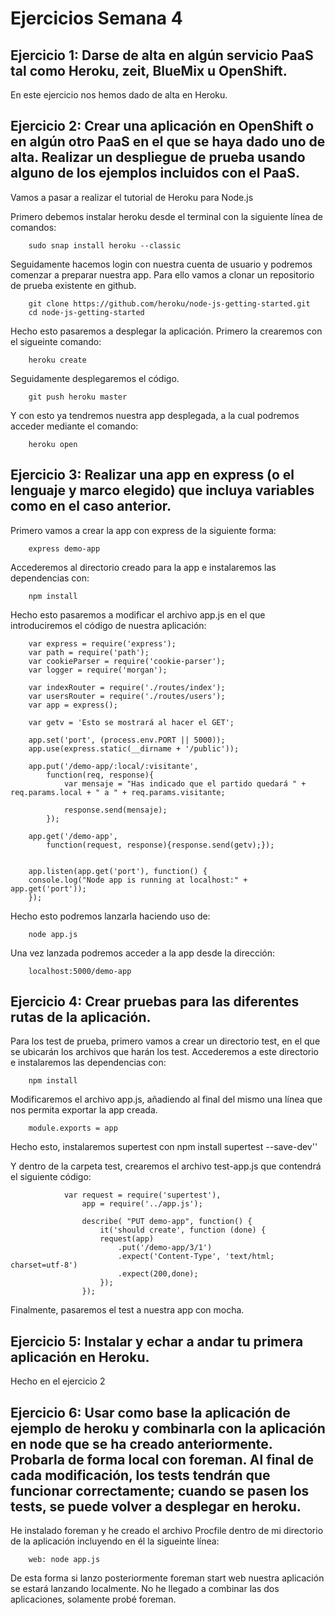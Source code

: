 # Ejercicios Semana 4

## Ejercicio 1: Darse de alta en algún servicio PaaS tal como Heroku, zeit, BlueMix u OpenShift.

En este ejercicio nos hemos dado de alta en Heroku.

## Ejercicio 2: Crear una aplicación en OpenShift o en algún otro PaaS en el que se haya dado uno de alta. Realizar un despliegue de prueba usando alguno de los ejemplos incluidos con el PaaS.

Vamos a pasar a realizar el tutorial de Heroku para Node.js

Primero debemos instalar heroku desde el terminal con la siguiente línea de comandos:

		sudo snap install heroku --classic

Seguidamente hacemos login con nuestra cuenta de usuario y podremos comenzar a preparar nuestra app.
Para ello vamos a clonar un repositorio de prueba existente en github.

		git clone https://github.com/heroku/node-js-getting-started.git
		cd node-js-getting-started

Hecho esto pasaremos a desplegar la aplicación.
Primero la crearemos con el sigueinte comando:

		heroku create

Seguidamente desplegaremos el código.

		git push heroku master

Y con esto ya tendremos nuestra app desplegada, a la cual podremos acceder mediante el comando:

		heroku open


## Ejercicio 3: Realizar una app en express (o el lenguaje y marco elegido) que incluya variables como en el caso anterior.

Primero vamos a crear la app con express de la siguiente forma:

		express demo-app

Accederemos al directorio creado para la app e instalaremos las dependencias con:

		npm install

Hecho esto pasaremos a modificar el archivo app.js en el que introduciremos el código de nuestra aplicación:

		var express = require('express');
		var path = require('path');
		var cookieParser = require('cookie-parser');
		var logger = require('morgan');

		var indexRouter = require('./routes/index');
		var usersRouter = require('./routes/users');
		var app = express();

		var getv = 'Esto se mostrará al hacer el GET';

		app.set('port', (process.env.PORT || 5000));
		app.use(express.static(__dirname + '/public'));

		app.put('/demo-app/:local/:visitante',
			function(req, response){
				var mensaje = "Has indicado que el partido quedará " + req.params.local + " a " + req.params.visitante;
				
				response.send(mensaje);
			});

		app.get('/demo-app',
			function(request, response){response.send(getv);});


		app.listen(app.get('port'), function() {
		console.log("Node app is running at localhost:" + app.get('port'));
		});

Hecho esto podremos lanzarla haciendo uso de:

		node app.js

Una vez lanzada podremos acceder a la app desde la dirección:

		localhost:5000/demo-app


## Ejercicio 4: Crear pruebas para las diferentes rutas de la aplicación.


Para los test de prueba, primero vamos a crear un directorio test, en el que se ubicarán los archivos que harán los test.
Accederemos a este directorio e instalaremos las dependencias con:

		npm install

Modificaremos el archivo app.js, añadiendo al final del mismo una línea que nos permita exportar la app creada.

		module.exports = app

Hecho esto, instalaremos supertest con
		npm install supertest --save-dev''

Y dentro de la carpeta test, crearemos el archivo test-app.js que contendrá el siguiente código:

				var request = require('supertest'),
					app = require('../app.js');

					describe( "PUT demo-app", function() {
						it('should create', function (done) {
						request(app)
							.put('/demo-app/3/1')
							.expect('Content-Type', 'text/html; charset=utf-8')
							.expect(200,done);
						});
					});


Finalmente, pasaremos el test a nuestra app con mocha.


## Ejercicio 5: Instalar y echar a andar tu primera aplicación en Heroku.

Hecho en el ejercicio 2

## Ejercicio 6: Usar como base la aplicación de ejemplo de heroku y combinarla con la aplicación en node que se ha creado anteriormente. Probarla de forma local con foreman. Al final de cada modificación, los tests tendrán que funcionar correctamente; cuando se pasen los tests, se puede volver a desplegar en heroku.

He instalado foreman y he creado el archivo Procfile dentro de mi directorio de la aplicación incluyendo en él la sigueinte línea:

		web: node app.js

De esta forma si lanzo posteriormente foreman start web nuestra aplicación se estará lanzando localmente.
No he llegado a combinar las dos aplicaciones, solamente probé foreman.



